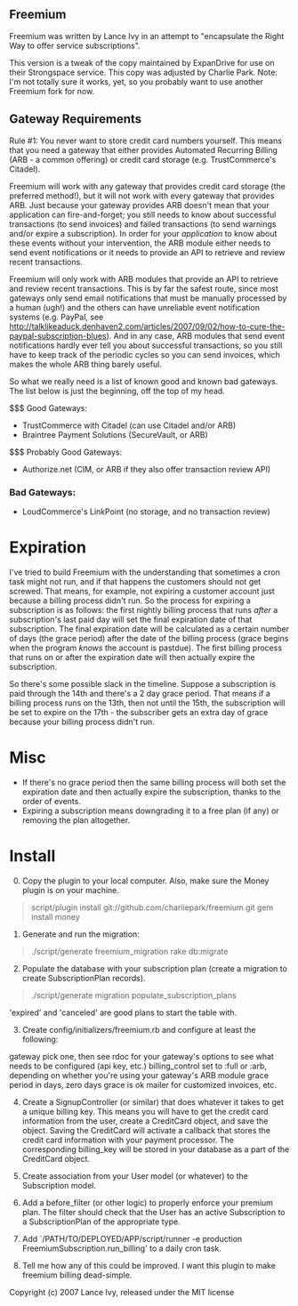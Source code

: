 ## Freemium

Freemium was written by Lance Ivy in an attempt to "encapsulate the Right Way to offer service subscriptions".

This version is a tweak of the copy maintained by ExpanDrive for use on their Strongspace service. This copy was adjusted by Charlie Park. Note: I'm not totally sure it works, yet, so you probably want to use another Freemium fork for now.

## Gateway Requirements

Rule #1: You never want to store credit card numbers yourself. This means that you need a gateway that either provides Automated Recurring Billing (ARB - a common offering) or credit card storage (e.g. TrustCommerce's Citadel).

Freemium will work with any gateway that provides credit card storage (the preferred method!), but it will not work with every gateway that provides ARB. Just because your gateway provides ARB doesn't mean that your application can fire-and-forget; you still needs to know about successful transactions (to send invoices) and failed transactions (to send warnings and/or expire a subscription). In order for your _application_ to know about these events without your intervention, the ARB module either needs to send event notifications or it needs to provide an API to retrieve and review recent transactions.

Freemium will only work with ARB modules that provide an API to retrieve and review recent transactions. This is by far the safest route, since most gateways only send email notifications that must be manually processed by a human (ugh!) and the others can have unreliable event notification systems (e.g. PayPal, see http://talklikeaduck.denhaven2.com/articles/2007/09/02/how-to-cure-the-paypal-subscription-blues). And in any case, ARB modules that send event notifications hardly ever tell you about successful transactions, so you still have to keep track of the periodic cycles so you can send invoices, which makes the whole ARB thing barely useful.

So what we really need is a list of known good and known bad gateways. The list below is just the beginning, off the top of my head.

$$$ Good Gateways:
* TrustCommerce with Citadel (can use Citadel and/or ARB)
* Braintree Payment Solutions (SecureVault, or ARB)

$$$ Probably Good Gateways:
* Authorize.net (CIM, or ARB if they also offer transaction review API)

### Bad Gateways:
* LoudCommerce's LinkPoint (no storage, and no transaction review)

# Expiration

I've tried to build Freemium with the understanding that sometimes a cron task might not run, and if that happens the customers should not get screwed. That means, for example, not expiring a customer account just because a billing process didn't run. So the process for expiring a subscription is as follows: the first nightly billing process that runs _after_ a subscription's last paid day will set the final expiration date of that subscription. The final expiration date will be calculated as a certain number of days (the grace period) after the date of the billing process (grace begins when the program _knows_ the account is pastdue). The first billing process that runs on or after the expiration date will then actually expire the subscription.

So there's some possible slack in the timeline. Suppose a subscription is paid through the 14th and there's a 2 day grace period. That means if a billing process runs on the 13th, then not until the 15th, the subscription will be set to expire on the 17th - the subscriber gets an extra day of grace because your billing process didn't run.

# Misc
* If there's no grace period then the same billing process will both set the expiration date and then actually expire the subscription, thanks to the order of events.
* Expiring a subscription means downgrading it to a free plan (if any) or removing the plan altogether.

# Install

0) Copy the plugin to your local computer. Also, make sure the Money plugin is on your machine.

  > script/plugin install git://github.com/charliepark/freemium.git
  > gem install money

1) Generate and run the migration:

  > ./script/generate freemium_migration
  > rake db:migrate

2) Populate the database with your subscription plan (create a migration to create SubscriptionPlan records).

  > ./script/generate migration populate_subscription_plans

  'expired' and 'canceled' are good plans to start the table with.

3) Create config/initializers/freemium.rb and configure at least the following:

  gateway         pick one, then see rdoc for your gateway's options to see what needs to be configured (api key, etc.)
  billing_control set to :full or :arb, depending on whether you're using your gateway's ARB module
  grace period    in days, zero days grace is ok
  mailer          for customized invoices, etc.

4) Create a SignupController (or similar) that does whatever it takes to get a unique billing key. This means you will have to get the credit card information from the user, create a CreditCard object, and save the object. Saving the CreditCard will activate a callback  that stores the credit card information with your payment processor. The corresponding billing_key will be stored in your database as a part of the CreditCard object.

5) Create association from your User model (or whatever) to the Subscription model.

6) Add a before_filter (or other logic) to properly enforce your premium plan. The filter should check that the User has an active Subscription to a SubscriptionPlan of the appropriate type.

7) Add `/PATH/TO/DEPLOYED/APP/script/runner -e production FreemiumSubscription.run_billing' to a daily cron task.

8) Tell me how any of this could be improved. I want this plugin to make freemium billing dead-simple.

Copyright (c) 2007 Lance Ivy, released under the MIT license
